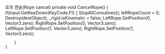 로프 캔슬(Rope cancel)
    private void CancelRope()
    {
        if(Input.GetKeyDown(KeyCode.F))
        {
            StopAllCoroutines();
            leftRopeCount = 0;
            Destroy(destObject);
            _rigid.isKinematic = false;
            LeftRope.SetPosition(0, Vector3.zero);
            RightRope.SetPosition(0, Vector3.zero);
            LeftRope.SetPosition(1, Vector3.zero);
            RightRope.SetPosition(1, Vector3.zero);


        }
    }
